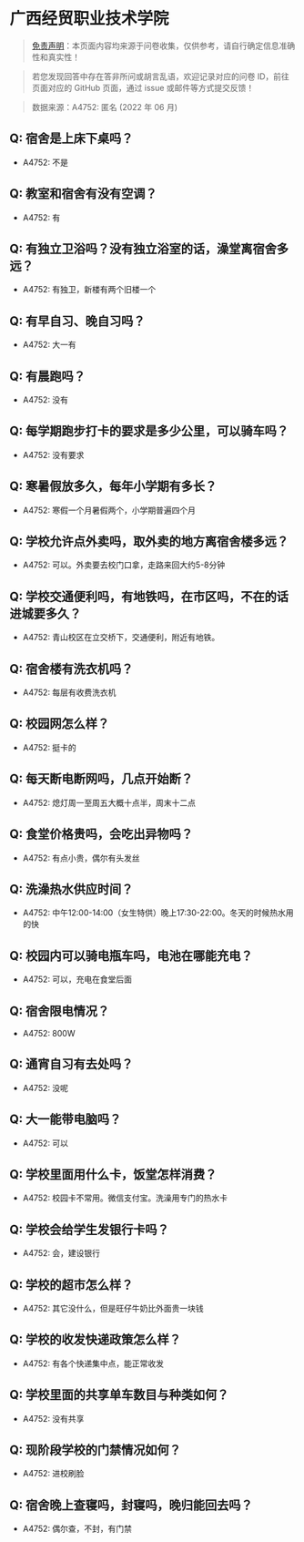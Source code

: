 # 广西经贸职业技术学院

> [免责声明](https://colleges.chat/#_3)：本页面内容均来源于问卷收集，仅供参考，请自行确定信息准确性和真实性！

> 若您发现回答中存在答非所问或胡言乱语，欢迎记录对应的问卷 ID，前往页面对应的 GitHub 页面，通过 issue 或邮件等方式提交反馈！

> 数据来源：A4752: 匿名 (2022 年 06 月)

## Q: 宿舍是上床下桌吗？

- A4752: 不是

## Q: 教室和宿舍有没有空调？

- A4752: 有

## Q: 有独立卫浴吗？没有独立浴室的话，澡堂离宿舍多远？

- A4752: 有独卫，新楼有两个旧楼一个

## Q: 有早自习、晚自习吗？

- A4752: 大一有

## Q: 有晨跑吗？

- A4752: 没有

## Q: 每学期跑步打卡的要求是多少公里，可以骑车吗？

- A4752: 没有要求

## Q: 寒暑假放多久，每年小学期有多长？

- A4752: 寒假一个月暑假两个，小学期普遍四个月

## Q: 学校允许点外卖吗，取外卖的地方离宿舍楼多远？

- A4752: 可以。外卖要去校门口拿，走路来回大约5-8分钟

## Q: 学校交通便利吗，有地铁吗，在市区吗，不在的话进城要多久？

- A4752: 青山校区在立交桥下，交通便利，附近有地铁。

## Q: 宿舍楼有洗衣机吗？

- A4752: 每层有收费洗衣机

## Q: 校园网怎么样？

- A4752: 挺卡的

## Q: 每天断电断网吗，几点开始断？

- A4752: 熄灯周一至周五大概十点半，周末十二点

## Q: 食堂价格贵吗，会吃出异物吗？

- A4752: 有点小贵，偶尔有头发丝

## Q: 洗澡热水供应时间？

- A4752: 中午12:00-14:00（女生特供）晚上17:30-22:00。冬天的时候热水用的快

## Q: 校园内可以骑电瓶车吗，电池在哪能充电？

- A4752: 可以，充电在食堂后面

## Q: 宿舍限电情况？

- A4752: 800W

## Q: 通宵自习有去处吗？

- A4752: 没呢

## Q: 大一能带电脑吗？

- A4752: 可以

## Q: 学校里面用什么卡，饭堂怎样消费？

- A4752: 校园卡不常用。微信支付宝。洗澡用专门的热水卡

## Q: 学校会给学生发银行卡吗？

- A4752: 会，建设银行

## Q: 学校的超市怎么样？

- A4752: 其它没什么，但是旺仔牛奶比外面贵一块钱

## Q: 学校的收发快递政策怎么样？

- A4752: 有各个快递集中点，能正常收发

## Q: 学校里面的共享单车数目与种类如何？

- A4752: 没有共享

## Q: 现阶段学校的门禁情况如何？

- A4752: 进校刷脸

## Q: 宿舍晚上查寝吗，封寝吗，晚归能回去吗？

- A4752: 偶尔查，不封，有门禁

